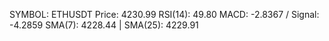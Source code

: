 SYMBOL: ETHUSDT
Price: 4230.99
RSI(14): 49.80
MACD: -2.8367 / Signal: -4.2859
SMA(7): 4228.44 | SMA(25): 4229.91

